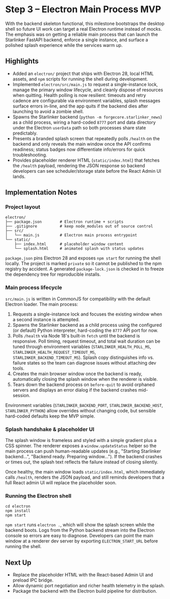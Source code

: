 # Step 3 – Electron Main Process MVP

With the backend skeleton functional, this milestone bootstraps the desktop
shell so future UI work can target a real Electron runtime instead of mocks.
The emphasis was on getting a reliable main process that can launch the
Starlinker FastAPI backend, enforce a single instance, and surface a polished
splash experience while the services warm up.

## Highlights

- Added an `electron/` project that ships with Electron 28, local HTML assets,
  and `npm` scripts for running the shell during development.
- Implemented `electron/src/main.js` to request a single-instance lock, manage
  the primary window lifecycle, and cleanly dispose of resources when quitting.
  Health polling is now resilient: timeouts and retry cadence are configurable
  via environment variables, splash messages surface errors in-line, and the
  app quits if the backend dies after launching to avoid a zombie shell.
- Spawns the Starlinker backend (`python -m forgecore.starlinker_news`) as a
  child process, wiring a hard-coded `8777` port and data directory under the
  Electron `userData` path so both processes share state predictably.
- Presents a branded splash screen that repeatedly polls `/health` on the
  backend and only reveals the main window once the API confirms readiness;
  status badges now differentiate info/errors for quick troubleshooting.
- Provides placeholder renderer HTML (`static/index.html`) that fetches the
  `/health` payload, rendering the JSON response so backend developers can see
  scheduler/storage state before the React Admin UI lands.

## Implementation Notes

### Project layout

```
electron/
├── package.json        # Electron runtime + scripts
├── .gitignore          # keep node_modules out of source control
├── src/
│   └── main.js         # Electron main process entrypoint
└── static/
    ├── index.html      # placeholder window content
    └── splash.html     # animated splash with status updates
```

`package.json` pins Electron 28 and exposes `npm start` for running the shell
locally. The project is marked `private` so it cannot be published to the npm
registry by accident. A generated `package-lock.json` is checked in to freeze
the dependency tree for reproducible installs.

### Main process lifecycle

`src/main.js` is written in CommonJS for compatibility with the default Electron
loader. The main process:

1. Requests a single-instance lock and focuses the existing window when a second
   instance is attempted.
2. Spawns the Starlinker backend as a child process using the configured (or
   default) Python interpreter, hard-coding the `8777` API port for now.
3. Polls `/health` via Node 18's built-in `fetch` until the backend is
   responsive. Poll timing, request timeout, and total wait duration can be
   tuned through environment variables (`STARLINKER_HEALTH_POLL_MS`,
   `STARLINKER_HEALTH_REQUEST_TIMEOUT_MS`, `STARLINKER_BACKEND_TIMEOUT_MS`).
   Splash copy distinguishes info vs. failure states so the team can diagnose
   issues without attaching dev tools.
4. Creates the main browser window once the backend is ready, automatically
   closing the splash window when the renderer is visible.
5. Tears down the backend process on `before-quit` to avoid orphaned servers
   and displays an error dialog if the backend crashes mid-session.

Environment variables (`STARLINKER_BACKEND_PORT`, `STARLINKER_BACKEND_HOST`,
`STARLINKER_PYTHON`) allow overrides without changing code, but sensible
hard-coded defaults keep the MVP simple.

### Splash handshake & placeholder UI

The splash window is frameless and styled with a simple gradient plus a CSS
spinner. The renderer exposes a `window.updateStatus` helper so the main process
can push human-readable updates (e.g., "Starting Starlinker backend…",
"Backend ready. Preparing window…"). If the backend crashes or times out,
the splash text reflects the failure instead of closing silently.

Once healthy, the main window loads `static/index.html`, which immediately calls
`/health`, renders the JSON payload, and still reminds developers that a full
React admin UI will replace the placeholder soon.

### Running the Electron shell

```
cd electron
npm install
npm start
```

`npm start` runs `electron .`, which will show the splash screen while the
backend boots. Logs from the Python backend stream into the Electron console so
errors are easy to diagnose. Developers can point the main window at a
renderer dev server by exporting `ELECTRON_START_URL` before running the shell.

## Next Up

- Replace the placeholder HTML with the React-based Admin UI and preload IPC
  bridge.
- Allow dynamic port negotiation and richer health telemetry in the splash.
- Package the backend with the Electron build pipeline for distribution.
